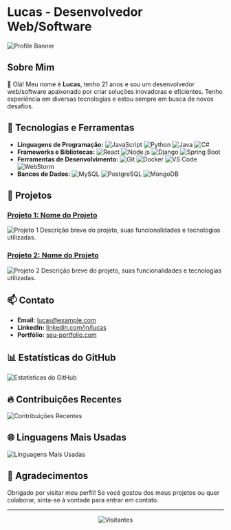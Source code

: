 # Lucas - Desenvolvedor Web/Software

![Profile Banner](https://via.placeholder.com/1200x300.png?text=Bem+Vindo+ao+Meu+GitHub)

## Sobre Mim

👋 Olá! Meu nome é **Lucas**, tenho 21 anos e sou um desenvolvedor web/software apaixonado por criar soluções inovadoras e eficientes. Tenho experiência em diversas tecnologias e estou sempre em busca de novos desafios.

## 🚀 Tecnologias e Ferramentas

- **Linguagens de Programação:** ![JavaScript](https://img.shields.io/badge/-JavaScript-yellow) ![Python](https://img.shields.io/badge/-Python-blue) ![Java](https://img.shields.io/badge/-Java-red) ![C#](https://img.shields.io/badge/-C%23-purple)
- **Frameworks e Bibliotecas:** ![React](https://img.shields.io/badge/-React-blue) ![Node.js](https://img.shields.io/badge/-Node.js-green) ![Django](https://img.shields.io/badge/-Django-darkgreen) ![Spring Boot](https://img.shields.io/badge/-Spring%20Boot-brightgreen)
- **Ferramentas de Desenvolvimento:** ![Git](https://img.shields.io/badge/-Git-black) ![Docker](https://img.shields.io/badge/-Docker-blue) ![VS Code](https://img.shields.io/badge/-VS%20Code-blue) ![WebStorm](https://img.shields.io/badge/-WebStorm-blue)
- **Bancos de Dados:** ![MySQL](https://img.shields.io/badge/-MySQL-blue) ![PostgreSQL](https://img.shields.io/badge/-PostgreSQL-blue) ![MongoDB](https://img.shields.io/badge/-MongoDB-green)

## 📂 Projetos

### [Projeto 1: Nome do Projeto](https://github.com/LucasCosta01-code/projeto1)
![Projeto 1](https://via.placeholder.com/400x200.png?text=Imagem+do+Projeto+1)
Descrição breve do projeto, suas funcionalidades e tecnologias utilizadas.

### [Projeto 2: Nome do Projeto](https://github.com/LucasCosta01-code/projeto2)
![Projeto 2](https://via.placeholder.com/400x200.png?text=Imagem+do+Projeto+2)
Descrição breve do projeto, suas funcionalidades e tecnologias utilizadas.

## 📫 Contato

- **Email:** [lucas@example.com](mailto:lucas@example.com)
- **LinkedIn:** [linkedin.com/in/lucas](https://linkedin.com/in/lucas)
- **Portfólio:** [seu-portfolio.com](https://seu-portfolio.com)

## 📊 Estatísticas do GitHub

![Estatísticas do GitHub](https://github-readme-stats.vercel.app/api?username=LucasCosta01-code&show_icons=true&theme=radical)

## 🔥 Contribuições Recentes

![Contribuições Recentes](https://github-readme-streak-stats.herokuapp.com/?user=LucasCosta01-code&theme=radical)

## 🌐 Linguagens Mais Usadas

![Linguagens Mais Usadas](https://github-readme-stats.vercel.app/api/top-langs/?username=LucasCosta01-code&layout=compact&theme=radical)

## 🙏 Agradecimentos

Obrigado por visitar meu perfil! Se você gostou dos meus projetos ou quer colaborar, sinta-se à vontade para entrar em contato.

---

<p align="center">
  <img src="https://visitor-badge.glitch.me/badge?page_id=LucasCosta01-code.seu-repositorio" alt="Visitantes">
</p>
